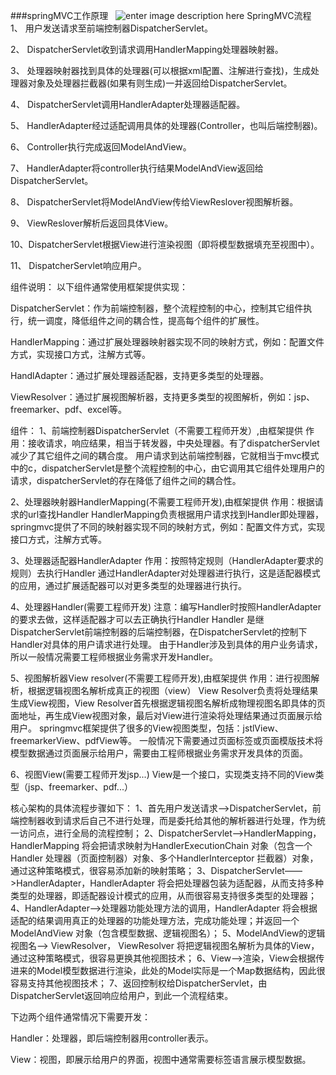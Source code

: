 ###springMVC工作原理
 &nbsp;&nbsp;![enter image description here](https://github.com/wgd512081/doc/raw/master/picture/springMVC.png)
 SpringMVC流程
 1、  用户发送请求至前端控制器DispatcherServlet。

 2、  DispatcherServlet收到请求调用HandlerMapping处理器映射器。

 3、  处理器映射器找到具体的处理器(可以根据xml配置、注解进行查找)，生成处理器对象及处理器拦截器(如果有则生成)一并返回给DispatcherServlet。

 4、  DispatcherServlet调用HandlerAdapter处理器适配器。

 5、  HandlerAdapter经过适配调用具体的处理器(Controller，也叫后端控制器)。

 6、  Controller执行完成返回ModelAndView。

 7、  HandlerAdapter将controller执行结果ModelAndView返回给DispatcherServlet。

 8、  DispatcherServlet将ModelAndView传给ViewReslover视图解析器。

 9、  ViewReslover解析后返回具体View。

 10、DispatcherServlet根据View进行渲染视图（即将模型数据填充至视图中）。

 11、 DispatcherServlet响应用户。

 组件说明：
 以下组件通常使用框架提供实现：

 DispatcherServlet：作为前端控制器，整个流程控制的中心，控制其它组件执行，统一调度，降低组件之间的耦合性，提高每个组件的扩展性。

 HandlerMapping：通过扩展处理器映射器实现不同的映射方式，例如：配置文件方式，实现接口方式，注解方式等。

 HandlAdapter：通过扩展处理器适配器，支持更多类型的处理器。

 ViewResolver：通过扩展视图解析器，支持更多类型的视图解析，例如：jsp、freemarker、pdf、excel等。

 组件：
 1、前端控制器DispatcherServlet（不需要工程师开发）,由框架提供
 作用：接收请求，响应结果，相当于转发器，中央处理器。有了dispatcherServlet减少了其它组件之间的耦合度。
 用户请求到达前端控制器，它就相当于mvc模式中的c，dispatcherServlet是整个流程控制的中心，由它调用其它组件处理用户的请求，dispatcherServlet的存在降低了组件之间的耦合性。

 2、处理器映射器HandlerMapping(不需要工程师开发),由框架提供
 作用：根据请求的url查找Handler
 HandlerMapping负责根据用户请求找到Handler即处理器，springmvc提供了不同的映射器实现不同的映射方式，例如：配置文件方式，实现接口方式，注解方式等。

 3、处理器适配器HandlerAdapter
 作用：按照特定规则（HandlerAdapter要求的规则）去执行Handler
 通过HandlerAdapter对处理器进行执行，这是适配器模式的应用，通过扩展适配器可以对更多类型的处理器进行执行。

 4、处理器Handler(需要工程师开发)
 注意：编写Handler时按照HandlerAdapter的要求去做，这样适配器才可以去正确执行Handler
 Handler 是继DispatcherServlet前端控制器的后端控制器，在DispatcherServlet的控制下Handler对具体的用户请求进行处理。
 由于Handler涉及到具体的用户业务请求，所以一般情况需要工程师根据业务需求开发Handler。

 5、视图解析器View resolver(不需要工程师开发),由框架提供
 作用：进行视图解析，根据逻辑视图名解析成真正的视图（view）
 View Resolver负责将处理结果生成View视图，View Resolver首先根据逻辑视图名解析成物理视图名即具体的页面地址，再生成View视图对象，最后对View进行渲染将处理结果通过页面展示给用户。 springmvc框架提供了很多的View视图类型，包括：jstlView、freemarkerView、pdfView等。
 一般情况下需要通过页面标签或页面模版技术将模型数据通过页面展示给用户，需要由工程师根据业务需求开发具体的页面。

 6、视图View(需要工程师开发jsp...)
 View是一个接口，实现类支持不同的View类型（jsp、freemarker、pdf...）

 核心架构的具体流程步骤如下：
 1、首先用户发送请求——>DispatcherServlet，前端控制器收到请求后自己不进行处理，而是委托给其他的解析器进行处理，作为统一访问点，进行全局的流程控制；
 2、DispatcherServlet——>HandlerMapping， HandlerMapping 将会把请求映射为HandlerExecutionChain 对象（包含一个Handler 处理器（页面控制器）对象、多个HandlerInterceptor 拦截器）对象，通过这种策略模式，很容易添加新的映射策略；
 3、DispatcherServlet——>HandlerAdapter，HandlerAdapter 将会把处理器包装为适配器，从而支持多种类型的处理器，即适配器设计模式的应用，从而很容易支持很多类型的处理器；
 4、HandlerAdapter——>处理器功能处理方法的调用，HandlerAdapter 将会根据适配的结果调用真正的处理器的功能处理方法，完成功能处理；并返回一个ModelAndView 对象（包含模型数据、逻辑视图名）；
 5、ModelAndView的逻辑视图名——> ViewResolver， ViewResolver 将把逻辑视图名解析为具体的View，通过这种策略模式，很容易更换其他视图技术；
 6、View——>渲染，View会根据传进来的Model模型数据进行渲染，此处的Model实际是一个Map数据结构，因此很容易支持其他视图技术；
 7、返回控制权给DispatcherServlet，由DispatcherServlet返回响应给用户，到此一个流程结束。

 下边两个组件通常情况下需要开发：

 Handler：处理器，即后端控制器用controller表示。

 View：视图，即展示给用户的界面，视图中通常需要标签语言展示模型数据。